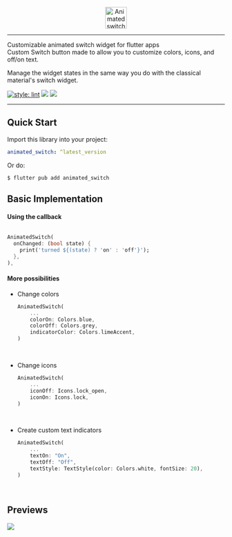<p align="center">
<img src="https://github.com/marcosjav/animated_switch/blob/master/img/switch.gif?raw=true" height="50" alt="Animated switch" />
</p>

---

Customizable animated switch widget for flutter apps
</br>
Custom Switch button made to allow you to customize colors, icons, and off/on text. 

Manage the widget states in the same way you do with the classical material's switch widget.

[![style: lint](https://img.shields.io/badge/style-lint-4BC0F5.svg)](https://pub.dev/packages/lint)   [![](https://img.shields.io/github/license/marcosjav/animated_switch)](https://github.com/marcosjav/animated_switch/blob/main/LICENSE) [![](https://img.shields.io/pub/v/animated_switch)](https://img.shields.io/pub/v/animated_switch)

---
## Quick Start

Import this library into your project:

```yaml
animated_switch: ^latest_version
```

Or do:
```console
$ flutter pub add animated_switch
```

## Basic Implementation

#### Using the callback
```dart

AnimatedSwitch(
  onChanged: (bool state) {
    print('turned ${(state) ? 'on' : 'off'}');
  },
),
```


#### More possibilities

- Change colors
    ```dart
    AnimatedSwitch(    
        ...
        colorOn: Colors.blue,
        colorOff: Colors.grey,
        indicatorColor: Colors.limeAccent,
    )
    ```
</br>

- Change icons
    ```dart
    AnimatedSwitch(
        ...
        iconOff: Icons.lock_open,
        iconOn: Icons.lock,
    )
    ```
</br>

- Create custom text indicators
    ```dart
    AnimatedSwitch(    
        ...
        textOn: "On",
        textOff: "Off",
        textStyle: TextStyle(color: Colors.white, fontSize: 20),
    )
    ```
</br>

## Previews

![](https://github.com/marcosjav/animated_switch/blob/master/img/example.gif?raw=true)
